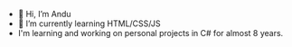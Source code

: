 - 👋 Hi, I’m Andu
- 🌱 I’m currently learning HTML/CSS/JS
- I'm learning and working on personal projects in C# for almost 8 years.

<!---
xCronex/xCronex is a ✨ special ✨ repository because its `README.md` (this file) appears on your GitHub profile.
You can click the Preview link to take a look at your changes.
--->
